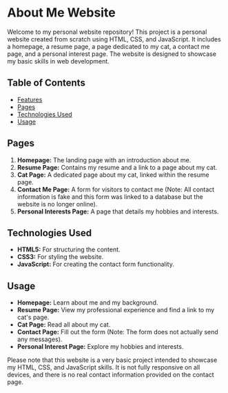 # About Me Website

Welcome to my personal website repository! This project is a personal website created from scratch using HTML, CSS, and JavaScript. It includes a homepage, a resume page, a page dedicated to my cat, a contact me page, and a personal interest page. The website is designed to showcase my basic skills in web development.

## Table of Contents

- [Features](#features)
- [Pages](#pages)
- [Technologies Used](#technologies-used)
- [Usage](#usage)

## Pages

1. **Homepage:** The landing page with an introduction about me.
2. **Resume Page:** Contains my resume and a link to a page about my cat.
3. **Cat Page:** A dedicated page about my cat, linked within the resume page.
4. **Contact Me Page:** A form for visitors to contact me (Note: All contact information is fake and this form was linked to a database but the website is no longer online).
5. **Personal Interests Page:** A page that details my hobbies and interests.

## Technologies Used

- **HTML5:** For structuring the content.
- **CSS3:** For styling the website.
- **JavaScript:** For creating the contact form functionality.

## Usage

- **Homepage:** Learn about me and my background.
- **Resume Page:** View my professional experience and find a link to my cat's page.
- **Cat Page:** Read all about my cat.
- **Contact Page:** Fill out the form (Note: The form does not actually send any messages).
- **Personal Interest Page:** Explore my hobbies and interests.

Please note that this website is a very basic project intended to showcase my HTML, CSS, and JavaScript skills. It is not fully responsive on all devices, and there is no real contact information provided on the contact page.

